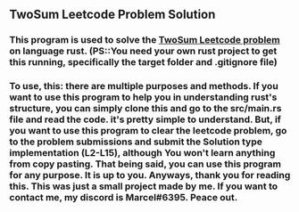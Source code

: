 ## TwoSum Leetcode Problem Solution 
### This program is used to solve the [TwoSum Leetcode problem](https://leetcode.com/problems/two-sum) on language rust. (PS::You need your own rust project to get this running, specifically the target folder and .gitignore file)
### To use, this: there are multiple purposes and methods. If you want to use this program to help you in understanding rust's structure, you can simply clone this and go to the src/main.rs file and read the code. it's pretty simple to understand. But, if you want to use this program to clear the leetcode problem, go to the problem submissions and submit the Solution type implementation (L2-L15), although You won't learn anything from copy pasting. That being said, you can use this program for any purpose. It is up to you. Anyways, thank you for reading this. This was just a small project made by me. If you want to contact me, my discord is Marcel#6395. Peace out.
